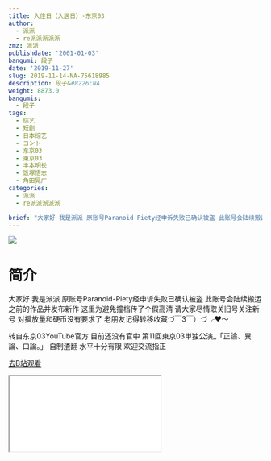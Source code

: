 ```yaml
---
title: 入住日（入居日）-东京03
author:
  - 派派
  - re派派派派派
zmz: 派派
publishdate: '2001-01-03'
bangumi: 段子
date: '2019-11-27'
slug: 2019-11-14-NA-75618985
description: 段子&#8226;NA
weight: 8873.0
bangumis:
  - 段子
tags:
  - 综艺
  - 短剧
  - 日本综艺
  - コント
  - 东京03
  - 東京03
  - 丰本明长
  - 饭塚悟志
  - 角田晃广
categories:
  - 派派
  - re派派派派派

brief: "大家好 我是派派 原账号Paranoid-Piety经申诉失败已确认被盗 此账号会陆续搬运之前的作品并发布新作 这里为避免撞档传了个假高清 请大家尽情取关旧号关注新号 对播放量和硬币没有要求了 老朋友记得转移收藏づ￣3￣）づ╭❤～ 转自东京03YouTube官方 目前还没有官中 第11回東京03単独公演_「正論、異論、口論。」 自制渣翻 水平十分有限 欢迎交流指正"
---
```

![](https://raw.githubusercontent.com/tcgriffith/owaraisite/master/static/tmpimg/80f8e65bb5b9e5f803394601bce0bd2c41c526e9.jpg.480.jpg)
# 简介  
大家好 我是派派 原账号Paranoid-Piety经申诉失败已确认被盗 此账号会陆续搬运之前的作品并发布新作 这里为避免撞档传了个假高清 请大家尽情取关旧号关注新号 对播放量和硬币没有要求了 老朋友记得转移收藏づ￣3￣）づ╭❤～

转自东京03YouTube官方 目前还没有官中
第11回東京03単独公演_「正論、異論、口論。」
自制渣翻 水平十分有限 欢迎交流指正  

[去B站观看](https://www.bilibili.com/video/av75618985/)
<div class ="resp-container"><iframe class="testiframe" src="//player.bilibili.com/player.html?aid=75618985"", scrolling="no", allowfullscreen="true" > </iframe></div> 
